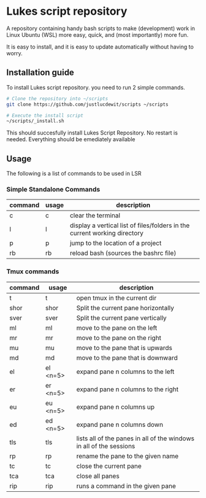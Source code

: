 # Lukes script repository
A repository containing handy bash scripts to make (development) work in Linux Ubuntu (WSL) more easy, quick, and (most importantly) more fun.

It is easy to install, and it is easy to update automatically without having to worry.

## Installation guide
To install Lukes script repository. you need to run 2 simple commands.

```bash
# Clone the repository into ~/scripts
git clone https://github.com/justlucdewit/scripts ~/scripts

# Execute the install script
~/scripts/_install.sh
```

This should succesfully install Lukes Script Repository. No restart is needed.
Everything should be emediately available

## Usage
The following is a list of commands to be used in LSR

### **Simple Standalone Commands**

| command | usage | description |
|---------|-------|-------------|
| c | c | clear the terminal |
| l | l | display a vertical list of files/folders in the current working directory |
| p | p <projectname> | jump to the location of a project |
| rb | rb | reload bash (sources the bashrc file) |


### **Tmux commands**
| command | usage | description |
|---------|-------|-------------|
| t | t | open tmux in the current dir |
| shor | shor | Split the current pane horizontally |
| sver | sver | Split the current pane vertically |
| ml | ml | move to the pane on the left |
| mr | mr | move to the pane on the right |
| mu | mu | move to the pane that is upwards |
| md | md | move to the pane that is downward |
| el | el <n=5> | expand pane n columns to the left |
| er | er <n=5> | expand pane n columns to the right |
| eu | eu <n=5> | expand pane n columns up |
| ed | ed <n=5> | expand pane n columns down |
| tls | tls | lists all of the panes in all of the windows in all of the sessions |
| rp | rp <name> | rename the pane to the given name |
| tc | tc | close the current pane |
| tca | tca | close all panes |
| rip | rip <pane num> <command> | runs a command in the given pane |